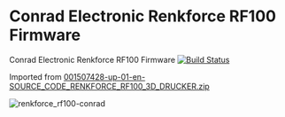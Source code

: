 # Conrad Electronic Renkforce RF100 Firmware

Conrad Electronic Renkforce RF100 Firmware [![Build Status](https://travis-ci.org/probonopd/RF100-Firmware.svg?branch=master)](https://travis-ci.org/probonopd/RF100-Firmware)

Imported from [001507428-up-01-en-SOURCE_CODE_RENKFORCE_RF100_3D_DRUCKER.zip](http://www.produktinfo.conrad.com/datenblaetter/1500000-1599999/001507428-up-01-en-SOURCE_CODE_RENKFORCE_RF100_3D_DRUCKER.zip)

![renkforce_rf100-conrad](https://user-images.githubusercontent.com/2480569/28237985-64cd60a8-694a-11e7-9f32-d54dc7c0fc24.jpg)
